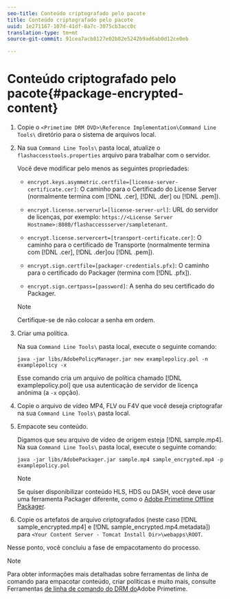 ```yaml
---
seo-title: Conteúdo criptografado pelo pacote
title: Conteúdo criptografado pelo pacote
uuid: 1e271167-107d-41df-8a7c-3075cb3acc0c
translation-type: tm+mt
source-git-commit: 91cea7acb8127e02b82e5242b9ad6ab0d12ce0eb

---
```



# Conteúdo criptografado pelo pacote{#package-encrypted-content}

1. Copie o `<Primetime DRM DVD>\Reference Implementation\Command Line Tools\` diretório para o sistema de arquivos local.
1. Na sua `Command Line Tools\` pasta local, atualize o `flashaccesstools.properties` arquivo para trabalhar com o servidor.

   Você deve modificar pelo menos as seguintes propriedades:

   * `encrypt.keys.asymmetric.certfile=[license-server-certificate.cer]`: O caminho para o Certificado do License Server (normalmente termina com [!DNL .cer], [!DNL .der] ou [!DNL .pem]).

   * `encrypt.license.serverurl=[license-server-url]`: URL do servidor de licenças, por exemplo:    `https://<License Server Hostname>:8080/flashaccessserver/sampletenant`.

   * `encrypt.license.servercert=[transport-certificate.cer]`: O caminho para o certificado de Transporte (normalmente termina com [!DNL .cer], [!DNL .der]ou [!DNL .pem]).

   * `encrypt.sign.certfile=[packager-credentials.pfx]`: O caminho para o certificado do Packager (termina com [!DNL .pfx]).

   * `encrypt.sign.certpass=[password]`: A senha do seu certificado do Packager.
   >[!NOTE]
   >
   >Certifique-se de não colocar a senha em ordem.

1. Criar uma política.

   Na sua `Command Line Tools\` pasta local, execute o seguinte comando:

   ```
   java -jar libs/AdobePolicyManager.jar new examplepolicy.pol -n examplepolicy -x
   ```

   Esse comando cria um arquivo de política chamado [!DNL examplepolicy.pol] que usa autenticação de servidor de licença anônima (a `-x` opção).
1. Copie o arquivo de vídeo MP4, FLV ou F4V que você deseja criptografar na sua `Command Line Tools\` pasta local.
1. Empacote seu conteúdo.

   Digamos que seu arquivo de vídeo de origem esteja [!DNL sample.mp4]. Na sua `Command Line Tools\` pasta local, execute o seguinte comando:

   ```
   java -jar libs/AdobePackager.jar sample.mp4 sample_encrypted.mp4 -p examplepolicy.pol
   ```

   >[!NOTE]
   >
   >Se quiser disponibilizar conteúdo HLS, HDS ou DASH, você deve usar uma ferramenta Packager diferente, como o [Adobe Primetime Offline Packager](https://helpx.adobe.com/content/dam/help/en/primetime/guides/offline_packager_getting_started.pdf).

1. Copie os artefatos de arquivo criptografados (neste caso [!DNL sample_encrypted.mp4] e [!DNL sample_encrypted.mp4.metadata]) para `<Your Content Server - Tomcat Install Dir>\webapps\ROOT`.

Nesse ponto, você concluiu a fase de empacotamento do processo.

>[!NOTE]
>
>Para obter informações mais detalhadas sobre ferramentas de linha de comando para empacotar conteúdo, criar políticas e muito mais, consulte Ferramentas [de linha de comando do DRM do](../drm-reference-implementations/command-line-tools/command-line-tools-overview.md)Adobe Primetime.
